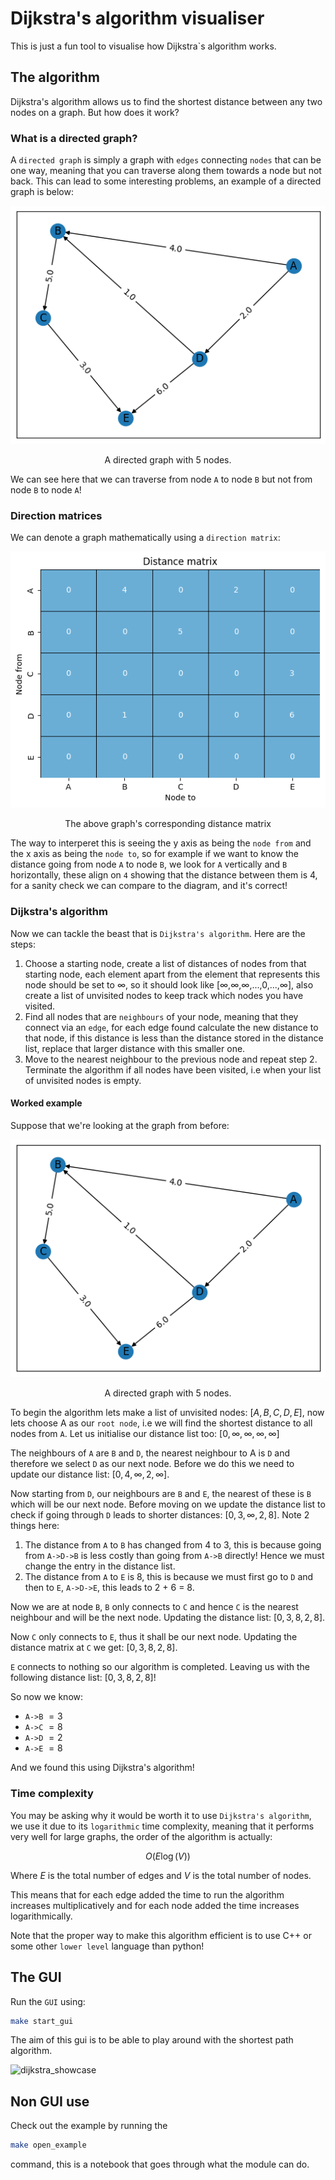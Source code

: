 # Dijkstra's algorithm visualiser

This is just a fun tool to visualise how Dijkstra`s algorithm works.

## The algorithm

Dijkstra's algorithm allows us to find the shortest distance between any two nodes on a graph. But how does it work?

### What is a directed graph?

A `directed graph` is simply a graph with `edges` connecting `nodes` that can be one way, meaning that you can traverse along them towards a node but not back. This can lead to some interesting problems, an example of a directed graph is below:

<div style="text-align: center;">
  <img src="./images/graph.png" alt="Graph" />
  <p style="text-align: center;">A directed graph with 5 nodes.</p>
</div>

We can see here that we can traverse from node `A` to node `B` but not from node `B` to node `A`!

### Direction matrices

We can denote a graph mathematically using a `direction matrix`:

<div style="text-align: center;">
  <img src="images/distance_matrix.png" alt="Graph" />
  <p style="text-align: center;">The above graph's corresponding distance matrix</p>
</div>

The way to interperet this is seeing the y axis as being the `node from` and the x axis as being the `node to`, so for example if we want to know the distance going from node `A` to node `B`, we look for `A` vertically and `B` horizontally, these align on `4` showing that the distance between them is 4, for a sanity check we can compare to the diagram, and it's correct!

### Dijkstra's algorithm

Now we can tackle the beast that is `Dijkstra's algorithm`. Here are the steps:

1. Choose a starting node, create a list of distances of nodes from that starting node, each element apart from the element that represents this node should be set to ∞, so it should look like [∞,∞,∞,...,0,...,∞], also create a list of unvisited nodes to keep track which nodes you have visited.
2. Find all nodes that are `neighbours` of your node, meaning that they connect via an `edge`, for each edge found calculate the new distance to that node, if this distance is less than the distance stored in the distance list, replace that larger distance with this smaller one.
3. Move to the nearest neighbour to the previous node and repeat step 2. Terminate the algorithm if all nodes have been visited, i.e when your list of unvisited nodes is empty.

#### Worked example

Suppose that we're looking at the graph from before: 

<div style="text-align: center;">
  <img src="./images/graph.png" alt="Graph" />
  <p style="text-align: center;">A directed graph with 5 nodes.</p>
</div>

To begin the algorithm lets make a list of unvisited nodes: $[A,B,C,D,E]$, now lets choose A as our `root node`, i.e we will find the shortest distance to all nodes from `A`. Let us initialise our distance list too: $[0,∞,∞,∞,∞]$

The neighbours of `A` are `B` and `D`, the nearest neighbour to A is `D` and therefore we select `D` as our next node. Before we do this we need to update our distance list: $[0,4,∞,2,∞]$.

Now starting from `D`, our neighbours are `B` and `E`, the nearest of these is `B` which will be our next node. Before moving on we update the distance list to check if going through `D` leads to shorter distances: $[0,3,∞,2,8]$. Note 2 things here:

1. The distance from `A` to `B` has changed from 4 to 3, this is because going from `A->D->B` is less costly than going from `A->B` directly! Hence we must change the entry in the distance list.
2. The distance from `A` to `E` is 8, this is because we must first go to `D` and then to `E`, `A->D->E`, this leads to 2 + 6 = 8.

Now we are at node `B`, `B` only connects to `C` and hence `C` is the nearest neighbour and will be the next node. Updating the distance list: $[0,3,8,2,8]$.

Now `C` only connects to `E`, thus it shall be our next node. Updating the distance matrix at `C` we get: $[0,3,8,2,8]$.

`E` connects to nothing so our algorithm is completed. Leaving us with the following distance list: $[0,3,8,2,8]$!

So now we know:

- `A->B` $= 3$
- `A->C` $= 8$
- `A->D` $= 2$
- `A->E` $= 8$

And we found this using Dijkstra's algorithm!

### Time complexity

You may be asking why it would be worth it to use `Dijkstra's algorithm`, we use it due to its `logarithmic` time complexity, meaning that it performs very well for large graphs, the order of the algorithm is actually:

$$O(E\log(V))$$

Where $E$ is the total number of edges and $V$ is the total number of nodes.

This means that for each edge added the time to run the algorithm increases multiplicatively and for each node added the time increases logarithmically.

Note that the proper way to make this algorithm efficient is to use C++ or some other `lower level` language than python!

## The GUI

Run the `GUI` using:

```sh
make start_gui
```

The aim of this gui is to be able to play around with the shortest path algorithm.

![dijkstra_showcase](https://github.com/BenjaminWills/dijkstras_algorithm_solver/assets/90726430/c5ce422f-2b3b-4851-9a50-0bb489174298)

## Non GUI use

Check out the example by running the

```sh
make open_example
```

command, this is a notebook that goes through what the module can do.
